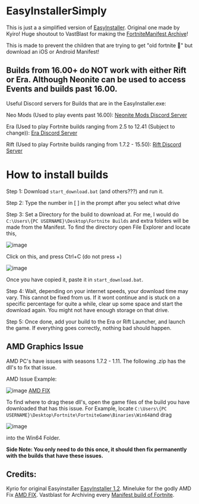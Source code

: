 # EasyInstallerSimply

This is just a a simplified version of [EasyInstaller](https://github.com/Kyiro/Fortnite-ManifestsArchive). Original one made by Kyiro!
Huge shoutout to VastBlast for making the [FortniteManifest Archive](https://github.com/VastBlast/FortniteManifestArchive)!

This is made to prevent the children that are trying to get "old fortnite 👶" but download an iOS or Android Manifest!

## Builds from 16.00+ do NOT work with either Rift or Era. Although Neonite can be used to access Events and builds past 16.00.

Useful Discord servers for Builds that are in the EasyInstaller.exe:

Neo Mods (Used to play events past 16.00): [Neonite Mods Discord Server](https://discord.gg/n9MAV7HZUk)

Era (Used to play Fortnite builds ranging from 2.5 to 12.41 (Subject to change)): [Era Discord Server](https://discord.gg/Erafn)

Rift (Used to play Fortnite builds ranging from 1.7.2 - 15.50): [Rift Discord Server](https://discord.gg/Riftfn)




# How to install builds

Step 1: Download `start_download.bat` (and others???) and run it.

Step 2: Type the number in [ ] in the prompt after you select what drive

Step 3: Set a Directory for the build to download at. For me, I would do `C:\Users\{PC USERNAME}\Desktop\Fortnite Builds` and extra folders will be made from the Manifest.
To find the directory open File Explorer and locate this,

![image](https://user-images.githubusercontent.com/104956918/174331164-20a2deec-8344-4b47-acd1-035df4382de8.png)

Click on this, and press Ctrl+C (do not press +)

![image](https://user-images.githubusercontent.com/104956918/174331200-4c3c4101-1261-437a-b62d-477e12c0c5d4.png)

Once you have copied it, paste it in `start_download.bat`.

Step 4: Wait, depending on your internet speeds, your download time may vary. This cannot be fixed from us. If it wont continue and is stuck on a specific percentage for quite a while, clear up some space and start the download again. You might not have enough storage on that drive.

Step 5: Once done, add your build to the Era or Rift Launcher, and launch the game. If everything goes correctly, nothing bad should happen.


## AMD Graphics Issue


AMD PC's have issues with seasons 1.7.2 - 1.11. The following .zip has the dll's to fix that issue.

AMD Issue Example:

![image](https://user-images.githubusercontent.com/104956918/174333229-8b9795a3-ff25-4b78-bee6-bee1a4b845be.png)
[AMD FIX](https://github.com/akos0511/EasyInstallerSimply/files/8928971/AMD_Fix_1.zip)

To find where to drag these dll's, open the game files of the build you have downloaded that has this issue.
For Example, locate `C:\Users\{PC USERNAME}\Desktop\Fortnite\FortniteGame\Binaries\Win64`and drag 

![image](https://user-images.githubusercontent.com/104956918/174334399-08cb122e-658e-47a7-972f-745f76747c02.png)

into the Win64 Folder.

**Side Note: You only need to do this once, it should then fix permanently with the builds that have these issues.**



## Credits:

Kyrio for original Easyinstaller [EasyInstaller 1.2](https://github.com/Kyiro/Fortnite-ManifestsArchive).
Mineluke for the godly AMD Fix [AMD FIX](https://github.com/akos0511/EasyInstallerSimply/files/8928971/AMD_Fix_1.zip).
Vastblast for Archiving every [Manifest build of Fortnite](https://github.com/VastBlast/FortniteManifestArchive).
